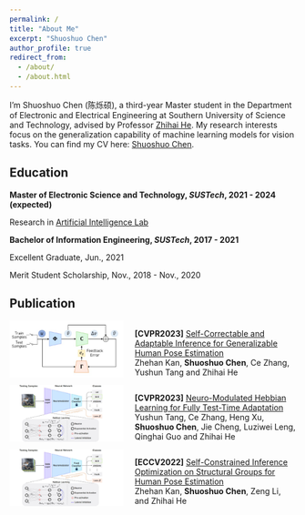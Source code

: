 ```yaml
---
permalink: /
title: "About Me"
excerpt: "Shuoshuo Chen"
author_profile: true
redirect_from: 
  - /about/
  - /about.html
---
```


I’m Shuoshuo Chen (陈烁硕), a third-year Master student in the Department of Electronic and Electrical Engineering at Southern University of Science and Technology, advised by Professor [Zhihai He](https://www.sustech.edu.cn/en/faculties/zhihaihe.html). My research interests focus on the generalization capability of machine learning models for vision tasks. You can find my CV here: [Shuoshuo Chen](../files/ShuoshuoChen_CV.pdf).

## Education
**Master of Electronic Science and Technology, *SUSTech*, 2021 - 2024 (expected)**

Research in [Artificial Intelligence Lab](https://nkdailab.github.io/ )
  
**Bachelor of Information Engineering, *SUSTech*, 2017 - 2021**

Excellent Graduate, Jun., 2021

Merit Student Scholarship, Nov., 2018 - Nov., 2020

## Publication
<div style="display: flex; flex-direction: row;">
    <img src="../images/cvpr2023_pose.jpg" alt="cvpr2023_pose" style="width: 200px; height: 100px; margin-right: 20px;">
    <p><strong>[CVPR2023]</strong> <a href="https://openaccess.thecvf.com/content/CVPR2023/papers/Kan_Self-Correctable_and_Adaptable_Inference_for_Generalizable_Human_Pose_Estimation_CVPR_2023_paper.pdf">Self-Correctable and Adaptable Inference for Generalizable Human Pose Estimation</a> <br>Zhehan Kan, <strong>Shuoshuo Chen</strong>, Ce Zhang, Yushun Tang and Zhihai He</p>
</div>

<div style="display: flex; flex-direction: row;">
    <img src="../images/cvpr2023_tta.jpg" alt="cvpr2023_tta" style="width: 200px; height: 100px; margin-right: 20px;">
    <p><strong>[CVPR2023]</strong> <a href="https://openaccess.thecvf.com/content/CVPR2023/papers/Tang_Neuro-Modulated_Hebbian_Learning_for_Fully_Test-Time_Adaptation_CVPR_2023_paper.pdf">Neuro-Modulated Hebbian Learning for Fully Test-Time Adaptation</a> <br>Yushun Tang, Ce Zhang, Heng Xu, <strong>Shuoshuo Chen</strong>, Jie Cheng, Luziwei Leng, Qinghai Guo and Zhihai He</p>
</div>

<div style="display: flex; flex-direction: row;">
    <img src="../images/cvpr2023_tta.jpg" alt="eccv2022_pose" style="width: 200px; height: 100px; margin-right: 20px;">
    <p><strong>[ECCV2022]</strong> <a href="https://www.ecva.net/papers/eccv_2022/papers_ECCV/papers/136650718.pdf">Self-Constrained Inference Optimization on
Structural Groups for Human Pose Estimation</a> <br>Zhehan Kan, <strong>Shuoshuo Chen</strong>, Zeng Li, and Zhihai He</p>
</div>





